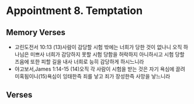 #  Appointment 8. Temptation

## Memory Verses
- 고린도전서 10:13 (13)사람이 감당할 시험 밖에는 너희가 당한 것이 없나니 오직 하나님은 미쁘사 너희가 감당하지 못할 시험 당함을 허락하지 아니하시고 시험 당할 즈음에 또한 피할 길을 내사 너희로 능히 감당하게 하시느니라
- 야고보서,James 1:14-15 (14)오직 각 사람이 시험을 받는 것은 자기 욕심에 끌려 미혹됨이니(15)욕심이 잉태한즉 죄를 낳고 죄가 장성한즉 사망을 낳느니라

## Verses
